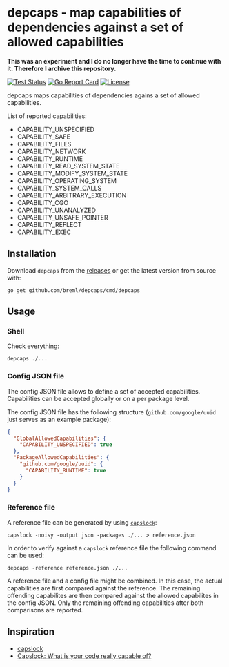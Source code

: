 # depcaps - map capabilities of dependencies against a set of allowed capabilities

**This was an experiment and I do no longer have the time to continue with it. Therefore I archive this repository.**

[![Test Status](https://github.com/breml/depcaps/workflows/Go%20Matrix/badge.svg)](https://github.com/breml/depcaps/actions?query=workflow%3AGo%20Matrix) [![Go Report Card](https://goreportcard.com/badge/github.com/breml/depcaps)](https://goreportcard.com/report/github.com/breml/depcaps) [![License](https://img.shields.io/badge/license-MIT-blue.svg)](LICENSE)

depcaps maps capabilities of dependencies agains a set of allowed capabilities.

List of reported capabilities:

* CAPABILITY_UNSPECIFIED
* CAPABILITY_SAFE
* CAPABILITY_FILES
* CAPABILITY_NETWORK
* CAPABILITY_RUNTIME
* CAPABILITY_READ_SYSTEM_STATE
* CAPABILITY_MODIFY_SYSTEM_STATE
* CAPABILITY_OPERATING_SYSTEM
* CAPABILITY_SYSTEM_CALLS
* CAPABILITY_ARBITRARY_EXECUTION
* CAPABILITY_CGO
* CAPABILITY_UNANALYZED
* CAPABILITY_UNSAFE_POINTER
* CAPABILITY_REFLECT
* CAPABILITY_EXEC

## Installation

Download `depcaps` from the [releases](https://github.com/breml/depcaps/releases) or get the latest version from source with:

```shell
go get github.com/breml/depcaps/cmd/depcaps
```

## Usage

### Shell

Check everything:

```shell
depcaps ./...
```

### Config JSON file

The config JSON file allows to define a set of accepted capabilities. Capabilities
can be accepted globally or on a per package level.

The config JSON file has the following structure (`github.com/google/uuid` just
serves as an example package):

```json
{
  "GlobalAllowedCapabilities": {
    "CAPABILITY_UNSPECIFIED": true
  },
  "PackageAllowedCapabilities": {
    "github.com/google/uuid": {
      "CAPABILITY_RUNTIME": true
    }
  }
}
```

### Reference file

A reference file can be generated by using [`capslock`](https://github.com/google/capslock):

```shell
capslock -noisy -output json -packages ./... > reference.json
```

In order to verify against a `capslock` reference file the following command can be used:

```shell
depcaps -reference reference.json ./...
```

A reference file and a config file might be combined. In this case, the actual
capabilities are first compared against the reference. The remaining offending
capabilites are then compared against the allowed capabilites in the config JSON.
Only the remaining offending capabilities after both comparisons are reported.

## Inspiration

* [capslock](https://github.com/google/capslock)
* [Capslock: What is your code really capable of?](https://security.googleblog.com/2023/09/capslock-what-is-your-code-really.html)
